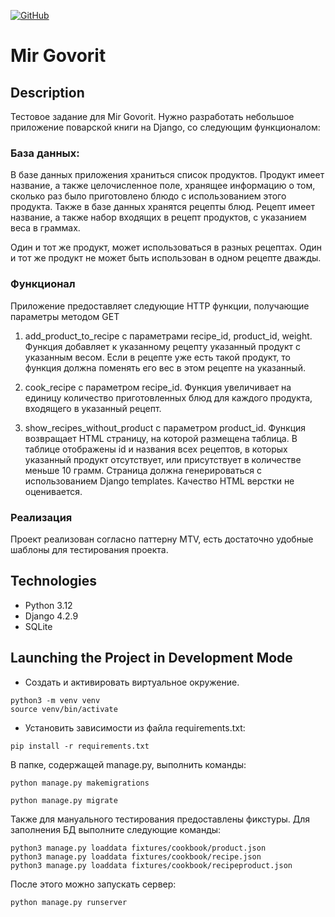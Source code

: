[![GitHub](https://img.shields.io/badge/GitHub-Kirill--Svitsov-blue)](https://github.com/Kirill-Svitsov)
# Mir Govorit

## Description
Тестовое задание для Mir Govorit.
Нужно разработать небольшое приложение поварской книги на Django, со следующим функционалом:

 

### База данных:

В базе данных приложения храниться список продуктов. Продукт имеет название, а также целочисленное поле, хранящее информацию о том, сколько раз было приготовлено блюдо с использованием этого продукта. Также в базе данных хранятся рецепты блюд. Рецепт имеет название, а также набор входящих в рецепт продуктов, с указанием веса в граммах.

Один и тот же продукт, может использоваться в разных рецептах. Один и тот же продукт не может быть использован в одном рецепте дважды.

 

### Функционал
Приложение предоставляет следующие HTTP функции, получающие параметры методом GET

1) add_product_to_recipe с параметрами recipe_id, product_id, weight. Функция добавляет к указанному рецепту указанный продукт с указанным весом. Если в рецепте уже есть такой продукт, то функция должна поменять его вес в этом рецепте на указанный.

2) cook_recipe c параметром recipe_id. Функция увеличивает на единицу количество приготовленных блюд для каждого продукта, входящего в указанный рецепт.

3) show_recipes_without_product с параметром product_id. Функция возвращает HTML страницу, на которой размещена таблица. В таблице отображены id и названия всех рецептов, в которых указанный продукт отсутствует, или присутствует в количестве меньше 10 грамм. Страница должна генерироваться с использованием Django templates. Качество HTML верстки не оценивается.

### Реализация
Проект реализован согласно паттерну MTV, есть достаточно удобные шаблоны для тестирования проекта.

## Technologies

- Python 3.12
- Django 4.2.9
- SQLite

## Launching the Project in Development Mode

- Создать и активировать виртуальное окружение.
```
python3 -m venv venv
source venv/bin/activate
```
- Установить зависимости из файла requirements.txt:

```
pip install -r requirements.txt
```

В папке, содержащей manage.py, выполнить команды:
```
python manage.py makemigrations
```
```
python manage.py migrate
```
Также для мануального тестирования предоставлены фикстуры. Для заполнения БД выполните следующие команды:
```
python3 manage.py loaddata fixtures/cookbook/product.json
python3 manage.py loaddata fixtures/cookbook/recipe.json
python3 manage.py loaddata fixtures/cookbook/recipeproduct.json
```
После этого можно запускать сервер:
```
python manage.py runserver
```
